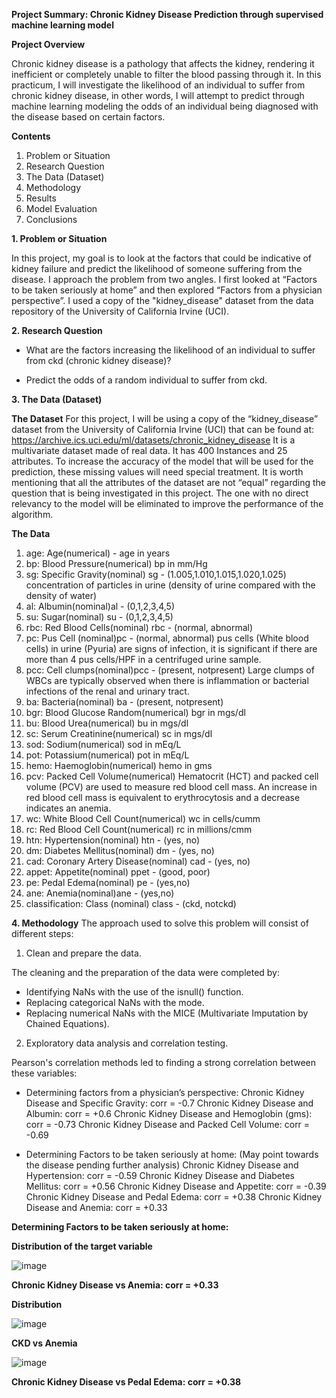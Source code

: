 **Project Summary: Chronic Kidney Disease Prediction through supervised machine learning model**

**Project Overview**

Chronic kidney disease is a pathology that affects the kidney, rendering it inefficient or completely unable to filter the blood passing through it. In this practicum, I will investigate the likelihood of an individual to suffer from chronic kidney disease, in other words, I will attempt to predict through machine learning modeling the odds of an individual being diagnosed with the disease based on certain factors.

**Contents**

1. Problem or Situation 
2. Research Question 
3. The Data (Dataset)
4. Methodology 
5. Results
6. Model Evaluation
7. Conclusions

**1. Problem or Situation**

In this project, my goal is to look at the factors that could be indicative of kidney failure and predict the likelihood of someone suffering from the disease. I approach the problem from two angles. I first looked at “Factors to be taken seriously at home” and then explored “Factors from a physician perspective”. I used a copy of the "kidney_disease" dataset from the data repository of the University of California Irvine (UCI).

**2. Research Question**

- What are the factors increasing the likelihood of an individual 
   to suffer from ckd (chronic kidney disease)? 

- Predict the odds of a  random individual to suffer from ckd.

**3. The Data (Dataset)**

**The Dataset**
For this project, I will be using a copy of the “kidney_disease” dataset from the University of California Irvine (UCI) that can be found at:  
https://archive.ics.uci.edu/ml/datasets/chronic_kidney_disease
It is a multivariate dataset made of real data. It has 400 Instances and 25 attributes. To increase the accuracy of the model that will be used for the prediction, these missing values will need special treatment. It is worth mentioning that all the attributes of the dataset are not “equal” regarding the question that is being investigated in this project. The one with no direct relevancy to the model will be eliminated to improve the performance of the algorithm. 

**The Data**
1) age: Age(numerical) - age in years
2) bp: Blood Pressure(numerical) bp in mm/Hg
3) sg: Specific Gravity(nominal) sg - (1.005,1.010,1.015,1.020,1.025) concentration of particles in urine (density of urine compared with the density of water)
4) al: Albumin(nominal)al - (0,1,2,3,4,5)
5) su: Sugar(nominal) su - (0,1,2,3,4,5)
6) rbc: Red Blood Cells(nominal) rbc - (normal, abnormal)
7) pc: Pus Cell (nominal)pc - (normal, abnormal) pus cells (White blood cells) in urine (Pyuria) are signs of infection, it is significant if there are more than 4 pus    cells/HPF in a centrifuged urine sample.
8) pcc: Cell clumps(nominal)pcc - (present, notpresent) Large clumps of WBCs are typically observed when there is inflammation or bacterial infections of the renal and    urinary tract.
9) ba: Bacteria(nominal) ba - (present, notpresent)
10) bgr: Blood Glucose Random(numerical) bgr in mgs/dl
11) bu: Blood Urea(numerical) bu in mgs/dl
12) sc: Serum Creatinine(numerical) sc in mgs/dl
13) sod: Sodium(numerical) sod in mEq/L
14) pot: Potassium(numerical) pot in mEq/L
15) hemo: Haemoglobin(numerical) hemo in gms
16) pcv: Packed Cell Volume(numerical) Hematocrit (HCT) and packed cell volume (PCV) are used to measure red blood cell mass. An increase in red blood cell mass is equivalent to erythrocytosis and a decrease indicates an anemia.
17) wc: White Blood Cell Count(numerical) wc in cells/cumm
18) rc: Red Blood Cell Count(numerical) rc in millions/cmm
19) htn: Hypertension(nominal) htn - (yes, no)
20) dm: Diabetes Mellitus(nominal) dm - (yes, no)
21) cad: Coronary Artery Disease(nominal) cad - (yes, no)
22) appet: Appetite(nominal) ppet - (good, poor)
23) pe: Pedal Edema(nominal) pe - (yes,no)
24) ane: Anemia(nominal)ane - (yes,no)
25) classification: Class (nominal) class - (ckd, notckd)

**4. Methodology**
The approach used to solve this problem will consist of different steps: 

1) Clean and prepare the data.

The cleaning and the preparation of the data were completed by:

- Identifying NaNs with the use of the isnull() function.
- Replacing categorical NaNs with the mode.
- Replacing numerical NaNs with the MICE (Multivariate Imputation by Chained Equations).

2)  Exploratory data analysis and correlation testing.

Pearson's correlation methods led to finding a strong correlation between these variables:

- Determining factors from a physician’s perspective:
Chronic Kidney Disease and Specific Gravity: corr = -0.7
Chronic Kidney Disease and Albumin: corr = +0.6
Chronic Kidney Disease and Hemoglobin (gms): corr = -0.73
Chronic Kidney Disease and Packed Cell Volume: corr = -0.69

- Determining Factors to be taken seriously at home: 
(May point towards the disease pending further analysis)
Chronic Kidney Disease and Hypertension: corr = -0.59
Chronic Kidney Disease and Diabetes Mellitus: corr = +0.56
Chronic Kidney Disease and Appetite: corr = -0.39
Chronic Kidney Disease and Pedal Edema: corr = +0.38
Chronic Kidney Disease and Anemia: corr = +0.33

**Determining Factors to be taken seriously at home:** 

**Distribution of the target variable**

![image](https://user-images.githubusercontent.com/122956155/223883064-c15b580b-81d8-43cb-b2ce-311552d81de4.png)

**Chronic Kidney Disease vs Anemia: corr = +0.33**

**Distribution**

![image](https://user-images.githubusercontent.com/122956155/223883106-11edaa1c-ce2b-406c-b6c4-e52076ffab66.png)

**CKD vs Anemia**

![image](https://user-images.githubusercontent.com/122956155/223883004-5b51a7bd-379f-4bb7-8f19-698d52ea61fa.png)

**Chronic Kidney Disease vs Pedal Edema: corr = +0.38**



 
